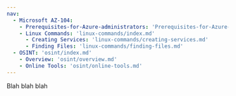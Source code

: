 ```yaml
---
nav:
  - Microsoft AZ-104:
    - Prerequisites-for-Azure-administrators: 'Prerequisites-for-Azure-administrators.md'
    - Linux Commands: 'linux-commands/index.md'
      - Creating Services: 'linux-commands/creating-services.md'
      - Finding Files: 'linux-commands/finding-files.md'
  - OSINT: 'osint/index.md'
    - Overview: 'osint/overview.md'
    - Online Tools: 'osint/online-tools.md'
---
```


Blah blah blah